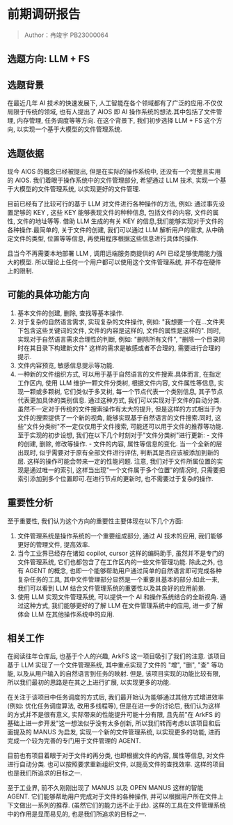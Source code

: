 # 前期调研报告

> Author：冉竣宇 PB23000064

## 选题方向: LLM + FS

## 选题背景

在最近几年 AI 技术的快速发展下, 人工智能在各个领域都有了广泛的应用.不仅仅局限于传统的领域, 也有人提出了 AIOS 即 AI 操作系统的想法.其中包括了文件管理, 内存管理, 任务调度等等方向. 在这个背景下, 我们初步选择 LLM + FS 这个方向, 以实现一个基于大模型的文件管理系统.

## 选题依据

现今 AIOS 的概念已经被提出, 但是在实际的操作系统中, 还没有一个完整且实用的 AIOS. 我们着眼于操作系统中的文件管理部分, 希望通过 LLM 技术, 实现一个基于大模型的文件管理系统, 以实现更好的文件管理.

目前已经有了比较可行的基于 LLM 对文件进行各种操作的方法, 例如: 通过事先设置足够的 KEY , 这些 KEY 能够表现文件的种种信息, 包括文件的内容, 文件的属性, 文件的地址等等. 借助 LLM 生成的有关 KEY 的信息,我们能够实现对于文件的各种操作.最简单的, 关于文件的创建, 我们可以通过 LLM 解析用户的需求, 从中确定文件的类型, 位置等等信息, 再使用程序根据这些信息进行具体的操作.

且当今不再需要本地部署 LLM , 调用远端服务商提供的 API 已经足够使用能力强大的模型. 所以理论上任何一个用户都可以使用这个文件管理系统, 并不存在硬件上的限制.

## 可能的具体功能方向

1. 基本文件的创建, 删除, 查找等基本操作.
2. 对于复杂的自然语言需求, 实现复杂的文件操作, 例如: "我想要一个在...文件夹下包含这些关键词的文件, 文件的内容是这样的, 文件的属性是这样的".
   同时, 实现对于自然语言需求合理性的判断, 例如: "删除所有文件", "删除一个目录同时在其目录下构建新文件" 这样的需求是敏感或者不合理的, 需要进行合理的提示.
3. 文件内容预览, 敏感信息提示等功能.
4. 一种新的文件组织方式, 可以用于基于自然语言的文件搜索.具体而言, 在指定工作区内, 使用 LLM 维护一颗文件分类树, 根据文件内容, 文件属性等信息, 实现一颗或多颗树, 它们类似于多叉树, 每一个节点代表一个类别信息, 其子节点代表更加具体的类别信息. 通过这种方式, 我们可以实现对于文件的自动分类. 虽然不一定对于传统的文件搜索操作有太大的提升, 但是这样的方式相当于为文件的搜索提供了一个新的视角, 能够实现基于自然语言的文件搜索.同时, 这些"文件分类树"不一定仅仅用于文件搜索, 可能还可以用于文件的推荐等功能.
   至于实现的初步设想, 我们在以下几个时刻对于"文件分类树"进行更新: - 文件的创建, 删除, 修改等操作. - 文件的内容, 属性等信息的变化.
   当一个全新的层出现时, 似乎需要对于原有全部文件进行评估, 判断其是否应该被添加到新的层. 这样的操作可能会带来一定的性能问题.
   注意, 我们对于文件所属位置的实现是通过唯一的索引, 这样当出现"一个文件属于多个位置"的情况时, 只需要把索引添加到多个位置即可.在进行节点的更新时, 也不需要过于复杂的操作.

## 重要性分析

至于重要性, 我们认为这个方向的重要性主要体现在以下几个方面:

1. 文件管理系统是操作系统的一个重要组成部分, 通过 AI 技术的应用, 我们能够更好的管理文件, 提高效率.
2. 当今工业界已经存在诸如 copilot, cursor 这样的编码助手, 虽然并不是专门的文件管理系统, 它们也都包含了在工作区内的一些文件管理功能. 除此之外, 也有 AGENT 的概念, 也即一个能够帮助用户通过简单的自然语言即可完成各种复杂任务的工具, 其中文件管理部分显然是一个重要且基本的部分.如此一来, 我们可以看到 LLM 结合文件管理系统的重要性以及其良好的应用前景.
3. 使用 LLM 实现文件管理系统, 可以提供一个 AI 和操作系统结合的全新视角. 通过这种方式, 我们能够更好的了解 LLM 在文件管理系统中的应用, 进一步了解体会 LLM 在其他操作系统中的应用.

## 相关工作

在阅读往年仓库后, 也基于个人的兴趣, ArkFS 这一项目吸引了我们的注意. 该项目基于 LLM 实现了一个文件管理系统, 其中重点实现了文件的 "增", "删", "查" 等功能, 以及从用户输入的自然语言到任务的映射. 但是, 该项目实现的功能比较有限, 所以我们最初的思路是在其之上进行扩展, 以实现更多的功能.

在关注于该项目中任务调度的方式后, 我们最开始认为能够通过其他方式增进效率(例如: 优化任务调度算法, 改用多线程等), 但是在进一步的讨论后, 我们认为这样的方式并不是很有意义, 实际带来的性能提升可能十分有限, 且先前"在 ArkFS 的基础上进一步开发"这一想法似乎没有太多创新, 所以我们转而考虑以该项目和后面提及的 MANUS 为启发, 实现一个新的文件管理系统, 以实现更多的功能, 进而完成一个较为完善的专门用于文件管理的 AGENT.

目前也有项目着眼于对于文件的再分类, 也即根据文件的内容, 属性等信息, 对文件进行自动分类. 也可以按照要求重新组织文件, 以提高文件的查找效率. 这样的项目也是我们所追求的目标之一.

至于工业界, 前不久刚刚出现了 MANUS 以及 OPEN MANUS 这样的智能 AGENT. 它们能够帮助用户完成对于文件的各种操作, 并可以根据用户所在文件上下文做出一系列的推荐. (虽然它们的能力远不止于此). 这样的工具在文件管理系统中的作用是显而易见的, 也是我们所追求的目标之一.
